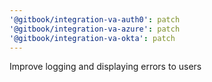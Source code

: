 ```yaml
---
'@gitbook/integration-va-auth0': patch
'@gitbook/integration-va-azure': patch
'@gitbook/integration-va-okta': patch
---
```


Improve logging and displaying errors to users
